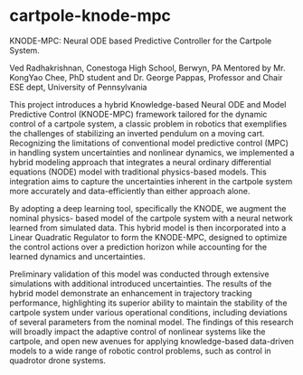 # cartpole-knode-mpc
KNODE-MPC: Neural ODE based Predictive Controller for the Cartpole System.

Ved Radhakrishnan,
Conestoga High School, Berwyn, PA
Mentored by Mr. KongYao Chee, PhD student and Dr. George Pappas, Professor and Chair
ESE dept, University of Pennsylvania

This project introduces a hybrid Knowledge-based Neural ODE and Model Predictive Control
(KNODE-MPC) framework tailored for the dynamic control of a cartpole system, a classic
problem in robotics that exemplifies the challenges of stabilizing an inverted pendulum on a
moving cart. Recognizing the limitations of conventional model predictive control (MPC) in
handling system uncertainties and nonlinear dynamics, we implemented a hybrid modeling
approach that integrates a neural ordinary differential equations (NODE) model with traditional
physics-based models. This integration aims to capture the uncertainties inherent in the cartpole
system more accurately and data-efficiently than either approach alone.

By adopting a deep learning tool, specifically the KNODE, we augment the nominal physics-
based model of the cartpole system with a neural network learned from simulated data. This
hybrid model is then incorporated into a Linear Quadratic Regulator to form the KNODE-MPC,
designed to optimize the control actions over a prediction horizon while accounting for the
learned dynamics and uncertainties.

Preliminary validation of this model was conducted through extensive simulations with additional
introduced uncertainties. The results of the hybrid model demonstrate an enhancement in
trajectory tracking performance, highlighting its superior ability to maintain the stability of the
cartpole system under various operational conditions, including deviations of several
parameters from the nominal model.
The findings of this research will broadly impact the adaptive control of nonlinear systems like
the cartpole, and open new avenues for applying knowledge-based data-driven models to a
wide range of robotic control problems, such as control in quadrotor drone systems.
